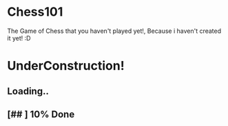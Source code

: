 # Chess101
The Game of Chess that you haven't played yet!, Because i haven't created it yet! :D

# UnderConstruction!

## Loading..
## [##              ] 10% Done
